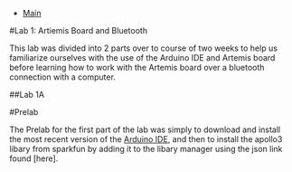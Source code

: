 * [Main](index.md)

#Lab 1: Artiemis Board and Bluetooth

This lab was divided into 2 parts over to course of two weeks to help us familiarize ourselves with the use of the Arduino IDE and Artemis board before learning how to work with the Artemis board over a bluetooth connection with a computer. 

##Lab 1A

#Prelab

The Prelab for the first part of the lab was simply to download and install the most recent version of the [Arduino IDE](https://www.arduino.cc/en/software), and then to install the apollo3 libary from sparkfun by adding it to the libary manager using the json link found [here].
